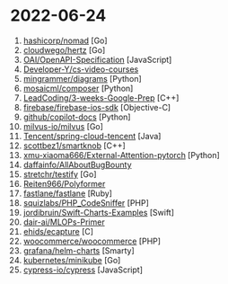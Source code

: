 # 2022-06-24

1. [hashicorp/nomad](https://github.com/hashicorp/nomad "Nomad is an easy-to-use, flexible, and performant workload orchestrator that can deploy a mix of microservice, batch, containerized, and non-containerized applications. Nomad is easy to operate and scale and has native Consul and Vault integrations.") [Go]
2. [cloudwego/hertz](https://github.com/cloudwego/hertz "A high-performance and strong-extensibility Go HTTP framework that helps developers build microservices.") [Go]
3. [OAI/OpenAPI-Specification](https://github.com/OAI/OpenAPI-Specification "The OpenAPI Specification Repository") [JavaScript]
4. [Developer-Y/cs-video-courses](https://github.com/Developer-Y/cs-video-courses "List of Computer Science courses with video lectures.") 
5. [mingrammer/diagrams](https://github.com/mingrammer/diagrams "🎨 Diagram as Code for prototyping cloud system architectures") [Python]
6. [mosaicml/composer](https://github.com/mosaicml/composer "train neural networks up to 7x faster") [Python]
7. [LeadCoding/3-weeks-Google-Prep](https://github.com/LeadCoding/3-weeks-Google-Prep "") [C++]
8. [firebase/firebase-ios-sdk](https://github.com/firebase/firebase-ios-sdk "Firebase iOS SDK") [Objective-C]
9. [github/copilot-docs](https://github.com/github/copilot-docs "Documentation for GitHub Copilot") [Python]
10. [milvus-io/milvus](https://github.com/milvus-io/milvus "Vector database for scalable similarity search and AI applications.") [Go]
11. [Tencent/spring-cloud-tencent](https://github.com/Tencent/spring-cloud-tencent "Spring Cloud Tencent is a Spring Boot based Service Governance Framework provided by Tencent, including service discovery, traffic control, circuitbreak, ratelimit, config and so on.") [Java]
12. [scottbez1/smartknob](https://github.com/scottbez1/smartknob "Haptic input knob with software-defined endstops and virtual detents") [C++]
13. [xmu-xiaoma666/External-Attention-pytorch](https://github.com/xmu-xiaoma666/External-Attention-pytorch "🍀 Pytorch implementation of various Attention Mechanisms, MLP, Re-parameter, Convolution, which is helpful to further understand papers.⭐⭐⭐") [Python]
14. [daffainfo/AllAboutBugBounty](https://github.com/daffainfo/AllAboutBugBounty "All about bug bounty (bypasses, payloads, and etc)") 
15. [stretchr/testify](https://github.com/stretchr/testify "A toolkit with common assertions and mocks that plays nicely with the standard library") [Go]
16. [Reiten966/Polyformer](https://github.com/Reiten966/Polyformer "Polyformer is an open-source project that aims to recycle plastics into FDM filaments") 
17. [fastlane/fastlane](https://github.com/fastlane/fastlane "🚀 The easiest way to automate building and releasing your iOS and Android apps") [Ruby]
18. [squizlabs/PHP_CodeSniffer](https://github.com/squizlabs/PHP_CodeSniffer "PHP_CodeSniffer tokenizes PHP files and detects violations of a defined set of coding standards.") [PHP]
19. [jordibruin/Swift-Charts-Examples](https://github.com/jordibruin/Swift-Charts-Examples "An overview of the different types of charts you can make with Swift Charts") [Swift]
20. [dair-ai/MLOPs-Primer](https://github.com/dair-ai/MLOPs-Primer "A collection of resources to learn about MLOPs.") 
21. [ehids/ecapture](https://github.com/ehids/ecapture "capture SSL/TLS text content without CA cert using eBPF. supports Linux x86_64/Aarch64, Android(GKI) Aarch64.") [C]
22. [woocommerce/woocommerce](https://github.com/woocommerce/woocommerce "A customizable, open-source eCommerce platform built on WordPress. Build any commerce solution you can imagine.") [PHP]
23. [grafana/helm-charts](https://github.com/grafana/helm-charts "") [Smarty]
24. [kubernetes/minikube](https://github.com/kubernetes/minikube "Run Kubernetes locally") [Go]
25. [cypress-io/cypress](https://github.com/cypress-io/cypress "Fast, easy and reliable testing for anything that runs in a browser.") [JavaScript]
